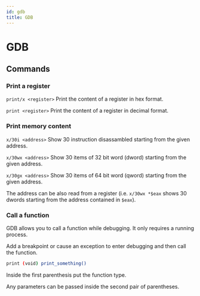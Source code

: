 ```yaml
---
id: gdb
title: GDB
---
```


# GDB

## Commands

### Print a register

`print/x <register>` Print the content of a register in hex format.

`print <register>` Print the content of a register in decimal format.

### Print memory content

`x/30i <address>` Show 30 instruction disassambled starting from the given address.

`x/30wx <address>` Show 30 items of 32 bit word (dword) starting from the given address.

`x/30gx <address>` Show 30 items of 64 bit word (qword) starting from the given address.

The address can be also read from a register (i.e. `x/30wx *$eax` shows 30 dwords starting from the address contained in `$eax`).

### Call a function

GDB allows you to call a function while debugging. It only requires a running process.

Add a breakpoint or cause an exception to enter debugging and then call the function.

```bash
print (void) print_something()
```

Inside the first parenthesis put the function type.

Any parameters can be passed inside the second pair of parentheses.

